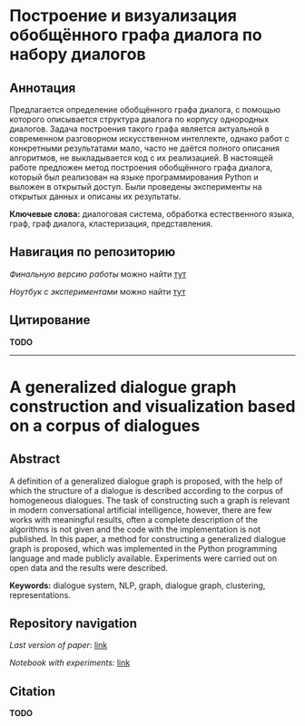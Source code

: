 # Построение и визуализация обобщённого графа диалога по набору диалогов

## Аннотация

Предлагается определение обобщённого графа диалога, с помощью которого описывается структура диалога по корпусу однородных диалогов. Задача построения такого графа является актуальной в современном разговорном искусственном интеллекте, однако работ с конкретными результатами мало, часто не даётся полного описания алгоритмов, не выкладывается код с их реализацией. В настоящей работе предложен метод построения обобщённого графа диалога, который был реализован на языке программирования Python и выложен в открытый доступ. Были проведены эксперименты на открытых данных и описаны их результаты.

**Ключевые слова:** диалоговая система, обработка естественного языка, граф,
граф диалога, кластеризация, представления.

## Навигация по репозиторию 

*Финальную версию работы* можно найти [тут](./dialog_graph.pdf)

*Ноутбук с экспериментами* можно найти [тут](./src/base_notebook.ipynb)

## Цитирование

**TODO**

---

# A generalized dialogue graph construction and visualization based on a corpus of dialogues

## Abstract

A definition of a generalized dialogue graph is proposed, with the help of which the structure of a dialogue is described according to the corpus of homogeneous dialogues. The task of constructing such a graph is relevant in modern conversational artificial intelligence, however, there are few works with meaningful results, often a complete description of the algorithms is not given and the code with the implementation is not published. In this paper, a method for constructing a generalized dialogue graph is proposed, which was implemented in the Python programming language and made publicly available. Experiments were carried out on open data and the results were described.

**Keywords:** dialogue system, NLP, graph, dialogue graph, clustering, representations.

## Repository navigation

*Last version of paper*: [link](./dialog_graph.pdf)

*Notebook with experiments:* [link](./src/base_notebook.ipynb)

## Citation

**TODO**

<!-- ## Примеры получившихся графов диалога

*Граф диалога с 5-ю вершинами для датасета DailyDialog (тема: работа):* 

![graph_1](./src/final_graphs/work_5_best.svg)

*Граф диалога с 5-ю вершинами для датасета Twitter Customer Support (тема: авиакомпании США):*

![graph_1](./src/final_graphs/twitter_5_best.svg) -->

